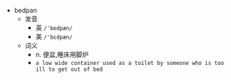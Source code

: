 - bedpan
  - 发音
    - 英 `/'bedpæn/`
    - 美 `/'bɛdpæn/`
  - 词义
    - n. 便盆,睡床用脚炉
    - `a low wide container used as a toilet by someone who is too ill to get out of bed`
